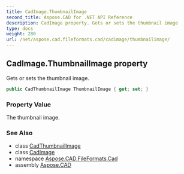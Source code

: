 ```yaml
---
title: CadImage.ThumbnailImage
second_title: Aspose.CAD for .NET API Reference
description: CadImage property. Gets or sets the thumbnail image
type: docs
weight: 280
url: /net/aspose.cad.fileformats.cad/cadimage/thumbnailimage/
---
```

## CadImage.ThumbnailImage property

Gets or sets the thumbnail image.

```csharp
public CadThumbnailImage ThumbnailImage { get; set; }
```

### Property Value

The thumbnail image.

### See Also

* class [CadThumbnailImage](../../../aspose.cad.fileformats.cad.cadobjects/cadthumbnailimage/)
* class [CadImage](../)
* namespace [Aspose.CAD.FileFormats.Cad](../../cadimage/)
* assembly [Aspose.CAD](../../../)


